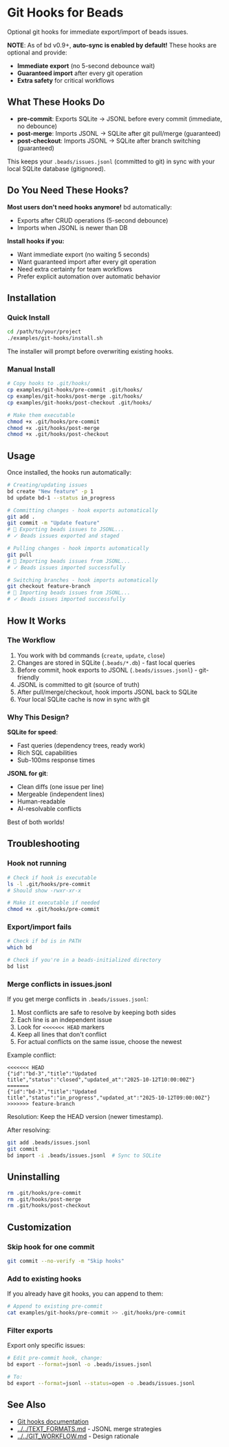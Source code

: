 # Git Hooks for Beads

Optional git hooks for immediate export/import of beads issues.

**NOTE**: As of bd v0.9+, **auto-sync is enabled by default!** These hooks are optional and provide:
- **Immediate export** (no 5-second debounce wait)
- **Guaranteed import** after every git operation
- **Extra safety** for critical workflows

## What These Hooks Do

- **pre-commit**: Exports SQLite → JSONL before every commit (immediate, no debounce)
- **post-merge**: Imports JSONL → SQLite after git pull/merge (guaranteed)
- **post-checkout**: Imports JSONL → SQLite after branch switching (guaranteed)

This keeps your `.beads/issues.jsonl` (committed to git) in sync with your local SQLite database (gitignored).

## Do You Need These Hooks?

**Most users don't need hooks anymore!** bd automatically:
- Exports after CRUD operations (5-second debounce)
- Imports when JSONL is newer than DB

**Install hooks if you:**
- Want immediate export (no waiting 5 seconds)
- Want guaranteed import after every git operation
- Need extra certainty for team workflows
- Prefer explicit automation over automatic behavior

## Installation

### Quick Install

```bash
cd /path/to/your/project
./examples/git-hooks/install.sh
```

The installer will prompt before overwriting existing hooks.

### Manual Install

```bash
# Copy hooks to .git/hooks/
cp examples/git-hooks/pre-commit .git/hooks/
cp examples/git-hooks/post-merge .git/hooks/
cp examples/git-hooks/post-checkout .git/hooks/

# Make them executable
chmod +x .git/hooks/pre-commit
chmod +x .git/hooks/post-merge
chmod +x .git/hooks/post-checkout
```

## Usage

Once installed, the hooks run automatically:

```bash
# Creating/updating issues
bd create "New feature" -p 1
bd update bd-1 --status in_progress

# Committing changes - hook exports automatically
git add .
git commit -m "Update feature"
# 🔗 Exporting beads issues to JSONL...
# ✓ Beads issues exported and staged

# Pulling changes - hook imports automatically
git pull
# 🔗 Importing beads issues from JSONL...
# ✓ Beads issues imported successfully

# Switching branches - hook imports automatically
git checkout feature-branch
# 🔗 Importing beads issues from JSONL...
# ✓ Beads issues imported successfully
```

## How It Works

### The Workflow

1. You work with bd commands (`create`, `update`, `close`)
2. Changes are stored in SQLite (`.beads/*.db`) - fast local queries
3. Before commit, hook exports to JSONL (`.beads/issues.jsonl`) - git-friendly
4. JSONL is committed to git (source of truth)
5. After pull/merge/checkout, hook imports JSONL back to SQLite
6. Your local SQLite cache is now in sync with git

### Why This Design?

**SQLite for speed**:
- Fast queries (dependency trees, ready work)
- Rich SQL capabilities
- Sub-100ms response times

**JSONL for git**:
- Clean diffs (one issue per line)
- Mergeable (independent lines)
- Human-readable
- AI-resolvable conflicts

Best of both worlds!

## Troubleshooting

### Hook not running

```bash
# Check if hook is executable
ls -l .git/hooks/pre-commit
# Should show -rwxr-xr-x

# Make it executable if needed
chmod +x .git/hooks/pre-commit
```

### Export/import fails

```bash
# Check if bd is in PATH
which bd

# Check if you're in a beads-initialized directory
bd list
```

### Merge conflicts in issues.jsonl

If you get merge conflicts in `.beads/issues.jsonl`:

1. Most conflicts are safe to resolve by keeping both sides
2. Each line is an independent issue
3. Look for `<<<<<<< HEAD` markers
4. Keep all lines that don't conflict
5. For actual conflicts on the same issue, choose the newest

Example conflict:

```
<<<<<<< HEAD
{"id":"bd-3","title":"Updated title","status":"closed","updated_at":"2025-10-12T10:00:00Z"}
=======
{"id":"bd-3","title":"Updated title","status":"in_progress","updated_at":"2025-10-12T09:00:00Z"}
>>>>>>> feature-branch
```

Resolution: Keep the HEAD version (newer timestamp).

After resolving:
```bash
git add .beads/issues.jsonl
git commit
bd import -i .beads/issues.jsonl  # Sync to SQLite
```

## Uninstalling

```bash
rm .git/hooks/pre-commit
rm .git/hooks/post-merge
rm .git/hooks/post-checkout
```

## Customization

### Skip hook for one commit

```bash
git commit --no-verify -m "Skip hooks"
```

### Add to existing hooks

If you already have git hooks, you can append to them:

```bash
# Append to existing pre-commit
cat examples/git-hooks/pre-commit >> .git/hooks/pre-commit
```

### Filter exports

Export only specific issues:

```bash
# Edit pre-commit hook, change:
bd export --format=jsonl -o .beads/issues.jsonl

# To:
bd export --format=jsonl --status=open -o .beads/issues.jsonl
```

## See Also

- [Git hooks documentation](https://git-scm.com/book/en/v2/Customizing-Git-Git-Hooks)
- [../../TEXT_FORMATS.md](../../TEXT_FORMATS.md) - JSONL merge strategies
- [../../GIT_WORKFLOW.md](../../GIT_WORKFLOW.md) - Design rationale
